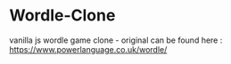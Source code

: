 # Wordle-Clone
vanilla js wordle game clone - original can be found here : https://www.powerlanguage.co.uk/wordle/

